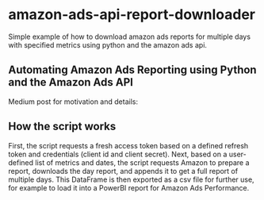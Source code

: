 # amazon-ads-api-report-downloader
 Simple example of how to download amazon ads reports for multiple days with specified metrics using python and the amazon ads api.
 
 ## Automating Amazon Ads Reporting using Python and the Amazon Ads API
 Medium post for motivation and details: 
 
## How the script works
First, the script requests a fresh access token based on a defined refresh token and credentials (client id and client secret).
Next, based on a user-defined list of metrics and dates, the script requests Amazon to prepare a report, downloads the day report, and appends it to get a full report of multiple days.
This DataFrame is then exported as a csv file for further use, for example to load it into a PowerBI report for Amazon Ads Performance.
